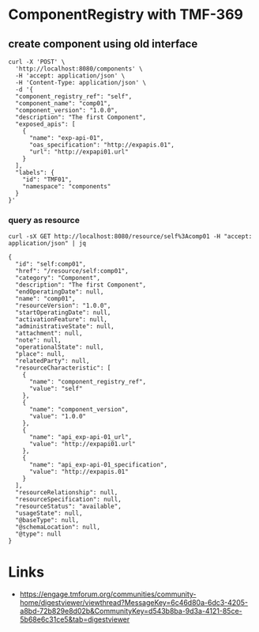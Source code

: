 # ComponentRegistry with TMF-369 


## create component using old interface

```
curl -X 'POST' \
  'http://localhost:8080/components' \
  -H 'accept: application/json' \
  -H 'Content-Type: application/json' \
  -d '{
  "component_registry_ref": "self",
  "component_name": "comp01",
  "component_version": "1.0.0",
  "description": "The first Component",
  "exposed_apis": [
    {
      "name": "exp-api-01",
      "oas_specification": "http://expapis.01",
      "url": "http://expapi01.url"
    }
  ],
  "labels": {
    "id": "TMF01",
    "namespace": "components"
  }
}'
```

### query as resource


```
curl -sX GET http://localhost:8080/resource/self%3Acomp01 -H "accept: application/json" | jq

{
  "id": "self:comp01",
  "href": "/resource/self:comp01",
  "category": "Component",
  "description": "The first Component",
  "endOperatingDate": null,
  "name": "comp01",
  "resourceVersion": "1.0.0",
  "startOperatingDate": null,
  "activationFeature": null,
  "administrativeState": null,
  "attachment": null,
  "note": null,
  "operationalState": null,
  "place": null,
  "relatedParty": null,
  "resourceCharacteristic": [
    {
      "name": "component_registry_ref",
      "value": "self"
    },
    {
      "name": "component_version",
      "value": "1.0.0"
    },
    {
      "name": "api_exp-api-01_url",
      "value": "http://expapi01.url"
    },
    {
      "name": "api_exp-api-01_specification",
      "value": "http://expapis.01"
    }
  ],
  "resourceRelationship": null,
  "resourceSpecification": null,
  "resourceStatus": "available",
  "usageState": null,
  "@baseType": null,
  "@schemaLocation": null,
  "@type": null
}
```

## 



# Links

* https://engage.tmforum.org/communities/community-home/digestviewer/viewthread?MessageKey=6c46d80a-6dc3-4205-a8bd-72b829e8d02b&CommunityKey=d543b8ba-9d3a-4121-85ce-5b68e6c31ce5&tab=digestviewer

